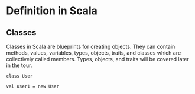 # Definition in Scala
## Classes
Classes in Scala are blueprints for creating objects. They can contain methods, values, variables, types, objects, traits, and classes which are collectively called members. Types, objects, and traits will be covered later in the tour.
```
class User

val user1 = new User
```
